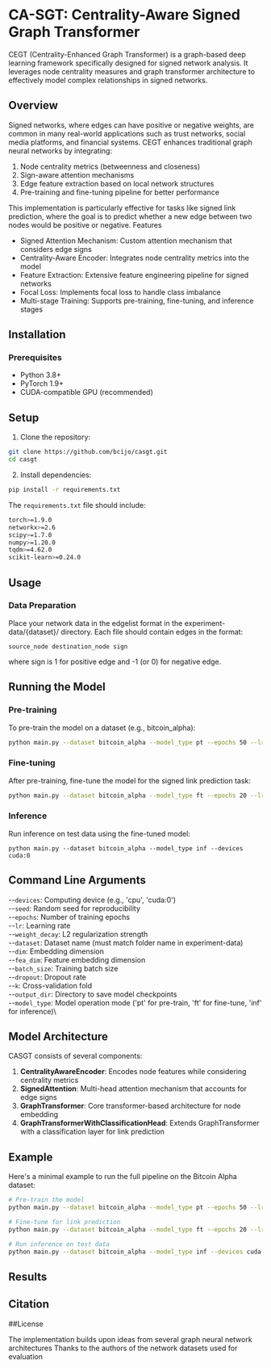 # CA-SGT: Centrality-Aware Signed Graph Transformer
CEGT (Centrality-Enhanced Graph Transformer) is a graph-based deep learning framework specifically designed for signed network analysis. It leverages node centrality measures and graph transformer architecture to effectively model complex relationships in signed networks.
## Overview
Signed networks, where edges can have positive or negative weights, are common in many real-world applications such as trust networks, social media platforms, and financial systems. CEGT enhances traditional graph neural networks by integrating:

1. Node centrality metrics (betweenness and closeness)
2. Sign-aware attention mechanisms
3. Edge feature extraction based on local network structures
4. Pre-training and fine-tuning pipeline for better performance

This implementation is particularly effective for tasks like signed link prediction, where the goal is to predict whether a new edge between two nodes would be positive or negative.
Features

- Signed Attention Mechanism: Custom attention mechanism that considers edge signs
- Centrality-Aware Encoder: Integrates node centrality metrics into the model
- Feature Extraction: Extensive feature engineering pipeline for signed networks
- Focal Loss: Implements focal loss to handle class imbalance
- Multi-stage Training: Supports pre-training, fine-tuning, and inference stages

## Installation
### Prerequisites

- Python 3.8+
- PyTorch 1.9+
- CUDA-compatible GPU (recommended)

## Setup

1. Clone the repository:
```bash
git clone https://github.com/bcijo/casgt.git
cd casgt
```

2. Install dependencies:
```bash
pip install -r requirements.txt
```
The `requirements.txt` file should include:
```bash
torch>=1.9.0
networkx>=2.6
scipy>=1.7.0
numpy>=1.20.0
tqdm>=4.62.0
scikit-learn>=0.24.0
```
## Usage
### Data Preparation
Place your network data in the edgelist format in the experiment-data/{dataset}/ directory. Each file should contain edges in the format:
```
source_node destination_node sign
```
where sign is 1 for positive edge and -1 (or 0) for negative edge.
## Running the Model
### Pre-training
To pre-train the model on a dataset (e.g., bitcoin_alpha):
```bash
python main.py --dataset bitcoin_alpha --model_type pt --epochs 50 --lr 0.001 --devices cuda:0
```
### Fine-tuning
After pre-training, fine-tune the model for the signed link prediction task:
```bash
python main.py --dataset bitcoin_alpha --model_type ft --epochs 20 --lr 0.0005 --devices cuda:0
```
### Inference
Run inference on test data using the fine-tuned model:
```
python main.py --dataset bitcoin_alpha --model_type inf --devices cuda:0
```
## Command Line Arguments

--`devices`: Computing device (e.g., 'cpu', 'cuda:0')\
--`seed`: Random seed for reproducibility\
--`epochs`: Number of training epochs\
--`lr`: Learning rate\
--`weight_decay`: L2 regularization strength\
--`dataset`: Dataset name (must match folder name in experiment-data)\
--`dim`: Embedding dimension\
--`fea_dim`: Feature embedding dimension\
--`batch_size`: Training batch size\
--`dropout`: Dropout rate\
--`k`: Cross-validation fold\
--`output_dir`: Directory to save model checkpoints\
--`model_type`: Model operation mode ('pt' for pre-train, 'ft' for fine-tune, 'inf' for inference)\

## Model Architecture
CASGT consists of several components:

1. **CentralityAwareEncoder**: Encodes node features while considering centrality metrics
2. **SignedAttention**: Multi-head attention mechanism that accounts for edge signs
3. **GraphTransformer**: Core transformer-based architecture for node embedding
4. **GraphTransformerWithClassificationHead**: Extends GraphTransformer with a classification layer for link prediction

## Example
Here's a minimal example to run the full pipeline on the Bitcoin Alpha dataset:
```bash
# Pre-train the model
python main.py --dataset bitcoin_alpha --model_type pt --epochs 50 --lr 0.001 --weight_decay 0.0001 --dim 16 --fea_dim 20 --devices cuda:0

# Fine-tune for link prediction
python main.py --dataset bitcoin_alpha --model_type ft --epochs 20 --lr 0.0005 --weight_decay 0.0001 --dim 16 --fea_dim 20 --devices cuda:0

# Run inference on test data
python main.py --dataset bitcoin_alpha --model_type inf --devices cuda:0
```

## Results
## Citation
##License        

The implementation builds upon ideas from several graph neural network architectures
Thanks to the authors of the network datasets used for evaluation
